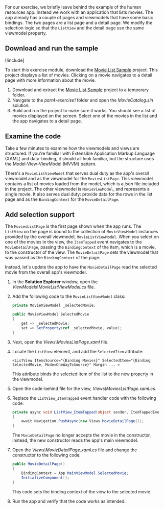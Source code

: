 For our exercise, we briefly leave behind the example of the human resources app. Instead we work with an application that lists movies. The app already has a couple of pages and viewmodels that have some basic bindings. The two pages are a list page and a detail page. We modify the selection logic so that the `ListView` and the detail page use the same viewmodel property.

## Download and run the sample

[!include[](../../../includes/android-windows-path-length-warning-maui.md)]

To start this exercise module, download the [Movie List Sample](https://github.com/MicrosoftDocs/mslearn-dotnetmaui-mvvm1/raw/main/part4-exercise-start.zip) project. This project displays a list of movies. Clicking on a movie navigates to a detail page with more information about the movie.

1. Download and extract the [Movie List Sample](https://github.com/MicrosoftDocs/mslearn-dotnetmaui-mvvm1/raw/main/part4-exercise-start.zip) project to a temporary folder.
1. Navigate to the *part4-exercise1* folder and open the *MovieCatalog.sln* solution.
1. Build and run the project to make sure it works. You should see a list of movies displayed on the screen. Select one of the movies in the list and the app navigates to a detail page.

## Examine the code

Take a few minutes to examine how the viewmodels and views are structured. If you're familiar with Extensible Application Markup Language (XAML) and data-binding, it should all look familiar, but the structure uses the Model-View-ViewModel (MVVM) pattern.

There's a `MovieListViewModel` that serves dual duty as the app's overall viewmodel and as the viewmodel for the `MoviesListPage`. This viewmodel contains a list of movies loaded from the model, which is a *json* file included in the project. The other viewmodel is `MovieViewModel`, and represents a single movie. It also serves dual duty: provide data for the rows in the list page and as the `BindingContext` for the `MovieDetailPage`.

## Add selection support

The `MoviesListPage` is the first page shown when the app runs. The `ListView` on the page is bound to the collection of `MovieViewModel` instances provided by the overall viewmodel, `MovieListViewModel`. When you select on one of the movies in the view, the `ItemTapped` event navigates to the `MovieDetailPage`, passing the `BindingContext` of the item, which is a movie, to the constructor of the view. The `MovieDetailPage` sets the viewmodel that was passed as the `BindingContext` of the page.

Instead, let's update the app to have the `MovieDetailPage` read the selected movie from the overall app's viewmodel.

1. In the **Solution Explorer** window, open the *ViewModels\\MovieListViewModel.cs* file.
1. Add the following code to the `MovieListViewModel` class:

    ```csharp
    private MovieViewModel _selectedMovie;
    
    public MovieViewModel SelectedMovie
    {
        get => _selectedMovie;
        set => SetProperty(ref _selectedMovie, value);
    }
    ```

1. Next, open the *Views\\MoviesListPage.xaml* file.
1. Locate the `ListView` element, and add the `SelectedItem` attribute:

    ```xaml
    <ListView ItemsSource="{Binding Movies}" SelectedItem="{Binding SelectedMovie, Mode=OneWayToSource}" Margin ... >
    ```

    This attribute binds the selected item of the list to the new property in the viewmodel.

1. Open the code-behind file for the view, *Views\\MoviesListPage.xaml.cs*.
1. Replace the `ListView_ItemTapped` event handler code with the following code:

    ```csharp
    private async void ListView_ItemTapped(object sender, ItemTappedEventArgs e)
    {
        await Navigation.PushAsync(new Views.MovieDetailPage());
    }
    ```

    The `MovieDetailPage` no longer accepts the movie in the constructor, instead, the new constructor reads the app's main viewmodel. 

1. Open the *Views\MovieDetailPage.xaml.cs* file and change the constructor to the following code:

    ```csharp
    public MovieDetailPage()
    {
        BindingContext = App.MainViewModel.SelectedMovie;
        InitializeComponent();
    }
    ```

   This code sets the binding context of the view to the selected movie.

1. Run the app and verify that the code works as intended.
